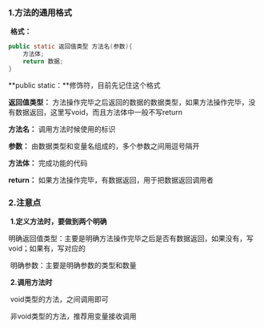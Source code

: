 ### 1.方法的通用格式

​	**格式：**

```java
public static 返回值类型 方法名(参数){
    方法体;
    return 数据;
}
```

**public static：**修饰符，目前先记住这个格式

**返回值类型：**	方法操作完毕之后返回的数据的数据类型，如果方法操作完毕，没有数据返回，这里写void，而且方法体中一般不写return

**方法名：**	调用方法时候使用的标识

**参数：**		由数据类型和变量名组成的，多个参数之间用逗号隔开

**方法体：**	完成功能的代码

**return：**	如果方法操作完毕，有数据返回，用于把数据返回调用者



### 2.注意点

​	**1.定义方法时，要做到两个明确**

​			明确返回值类型：主要是明确方法操作完毕之后是否有数据返回，如果没有，写void；如果有，写对应的

​			明确参数：主要是明确参数的类型和数量

​	**2.调用方法时**

​			void类型的方法，之间调用即可

​			非void类型的方法，推荐用变量接收调用